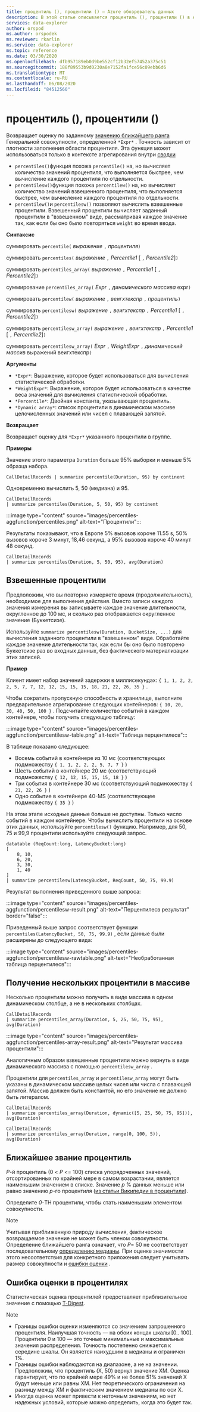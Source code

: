 ```yaml
---
title: процентиль (), процентили () — Azure обозреватель данных
description: В этой статье описывается процентиль (), процентили () в Azure обозреватель данных.
services: data-explorer
author: orspod
ms.author: orspodek
ms.reviewer: rkarlin
ms.service: data-explorer
ms.topic: reference
ms.date: 03/30/2020
ms.openlocfilehash: dfb957189eb0d9be552cf12b32ef57452a375c51
ms.sourcegitcommit: 188f89553b9d0230a8e7152fa1fce56c09ebb6d6
ms.translationtype: MT
ms.contentlocale: ru-RU
ms.lasthandoff: 06/08/2020
ms.locfileid: "84512560"
---
```

# <a name="percentile-percentiles"></a>процентиль (), процентили ()

Возвращает оценку по заданному [значению ближайшего ранга](#nearest-rank-percentile) Генеральной совокупности, определенной `*Expr*` .
Точность зависит от плотности заполнения области процентиля. Эта функция может использоваться только в контексте агрегирования внутри [сводки](summarizeoperator.md)

* `percentiles()`функция похожа `percentile()` на, но вычисляет количество значений процентиля, что выполняется быстрее, чем вычисление каждого процентиля по отдельности.
* `percentilesw()`функция похожа `percentilew()` на, но вычисляет количество значений взвешенного процентиля, что выполняется быстрее, чем вычисление каждого процентиля по отдельности.
* `percentilew()`и `percentilesw()` позволяют вычислить взвешенные процентили. Взвешенный процентили вычисляет заданный процентили в "взвешенном" виде, рассматривая каждое значение так, как если бы оно было повторяться `weight` во время ввода.

**Синтаксис**

суммировать `percentile(` *выражение* `,` *процентиля*`)`

суммировать `percentiles(` *выражение* `,` *Percentile1* [ `,` *Percentile2*]`)`

суммировать `percentiles_array(` *выражение* `,` *Percentile1* [ `,` *Percentile2*]`)`

суммирование `percentiles_array(` *Expr* `,` *динамического массива* expr`)`

суммировать `percentilew(` *выражение* `,` *веигхтекспр* `,` *процентиль*`)`

суммировать `percentilesw(` *выражение* `,` *веигхтекспр* `,` *Percentile1* [ `,` *Percentile2*]`)`

суммировать `percentilesw_array(` *выражение* `,` *веигхтекспр* `,` *Percentile1* [ `,` *Percentile2*]`)`

суммировать `percentilesw_array(` *Expr* `,` *WeightExpr* `,` *динамический массив* выражений веигхтекспр`)`

**Аргументы**

* `*Expr*`: Выражение, которое будет использоваться для вычисления статистической обработки.
* `*WeightExpr*`: Выражение, которое будет использоваться в качестве веса значений для вычисления статистической обработки.
* `*Percentile*`: Двойная константа, указывающая процентиль.
* `*Dynamic array*`: список процентили в динамическом массиве целочисленных значений или чисел с плавающей запятой.

**Возвращает**

Возвращает оценку для `*Expr*` указанного процентили в группе. 

**Примеры**

Значение этого параметра `Duration` больше 95% выборки и меньше 5% образца набора.

```kusto
CallDetailRecords | summarize percentile(Duration, 95) by continent
```

Одновременно вычислить 5, 50 (медиана) и 95.

```kusto
CallDetailRecords 
| summarize percentiles(Duration, 5, 50, 95) by continent
```

:::image type="content" source="images/percentiles-aggfunction/percentiles.png" alt-text="Процентили":::

Результаты показывают, что в Европе 5% вызовов короче 11.55 s, 50% вызовов короче 3 минут, 18,46 секунд, а 95% вызовов короче 40 минут 48 секунд.

```kusto
CallDetailRecords 
| summarize percentiles(Duration, 5, 50, 95), avg(Duration)
```

## <a name="weighted-percentiles"></a>Взвешенные процентили

Предположим, что вы повторно измеряете время (продолжительность), необходимое для выполнения действия. Вместо записи каждого значения измерения вы записываете каждое значение длительности, округленное до 100 мс, и сколько раз отображается округленное значение (Буккетсизе).

Используйте `summarize percentilesw(Duration, BucketSize, ...)` для вычисления заданного процентили в "взвешенном" виде. Обработайте каждое значение длительности так, как если бы оно было повторено Буккетсизе раз во входных данных, без фактического материализации этих записей.

**Пример**

Клиент имеет набор значений задержки в миллисекундах: `{ 1, 1, 2, 2, 2, 5, 7, 7, 12, 12, 15, 15, 15, 18, 21, 22, 26, 35 }` .

Чтобы сократить пропускную способность и хранилище, выполните предварительное агрегирование следующих контейнеров: `{ 10, 20, 30, 40, 50, 100 }` . Подсчитайте количество событий в каждом контейнере, чтобы получить следующую таблицу:

:::image type="content" source="images/percentiles-aggfunction/percentilesw-table.png" alt-text="Таблица перцентилесв":::

В таблице показано следующее:
 * Восемь событий в контейнере из 10 мс (соответствующих подмножеству `{ 1, 1, 2, 2, 2, 5, 7, 7 }` )
 * Шесть событий в контейнере 20 мс (соответствующий подмножеству `{ 12, 12, 15, 15, 15, 18 }` )
 * Три события в контейнере 30 мс (соответствующий подмножеству `{ 21, 22, 26 }` )
 * Одно событие в контейнере 40-MS (соответствующее подмножеству `{ 35 }` )

На этом этапе исходные данные больше не доступны. Только число событий в каждом контейнере. Чтобы вычислить процентили на основе этих данных, используйте `percentilesw()` функцию.
Например, для 50, 75 и 99,9 процентили используйте следующий запрос.

```kusto
datatable (ReqCount:long, LatencyBucket:long) 
[ 
    8, 10, 
    6, 20, 
    3, 30, 
    1, 40 
]
| summarize percentilesw(LatencyBucket, ReqCount, 50, 75, 99.9) 
```

Результат выполнения приведенного выше запроса:

:::image type="content" source="images/percentiles-aggfunction/percentilesw-result.png" alt-text="Перцентилесв результат" border="false":::


Приведенный выше запрос соответствует функции `percentiles(LatencyBucket, 50, 75, 99.9)` , если данные были расширены до следующего вида:

:::image type="content" source="images/percentiles-aggfunction/percentilesw-rawtable.png" alt-text="Необработанная таблица перцентилесв":::

## <a name="getting-multiple-percentiles-in-an-array"></a>Получение нескольких процентили в массиве

Несколько процентили можно получить в виде массива в одном динамическом столбце, а не в нескольких столбцах.

```kusto
CallDetailRecords 
| summarize percentiles_array(Duration, 5, 25, 50, 75, 95), avg(Duration)
```

:::image type="content" source="images/percentiles-aggfunction/percentiles-array-result.png" alt-text="Результат массива процентили":::

Аналогичным образом взвешенные процентили можно вернуть в виде динамического массива с помощью `percentilesw_array` .

Процентили для `percentiles_array` и `percentilesw_array` могут быть указаны в динамическом массиве целых чисел или числа с плавающей запятой. Массив должен быть константой, но его значение не должно быть литералом.

```kusto
CallDetailRecords 
| summarize percentiles_array(Duration, dynamic([5, 25, 50, 75, 95])), avg(Duration)
```

```kusto
CallDetailRecords 
| summarize percentiles_array(Duration, range(0, 100, 5)), avg(Duration)
```

## <a name="nearest-rank-percentile"></a>Ближайшее звание процентиль

*P*-й процентиль (0 < *P* <= 100) списка упорядоченных значений, отсортированных по крайней мере в самом возрастании, является наименьшим значением в списке. Значение *p* % данных меньше или равно значению *p*-го процентиля ([из статьи Википедии в процентили](https://en.wikipedia.org/wiki/Percentile#The_Nearest_Rank_method)).

Определите *0*-TH процентили, чтобы стать наименьшим элементом совокупности.

>[!NOTE]
> Учитывая приближенную природу вычисления, фактическое возвращаемое значение не может быть членом совокупности.
> Определение ближайшего ранга означает, что *P*= 50 не соответствует последовательному [определению медианы](https://en.wikipedia.org/wiki/Median). При оценке значимости этого несоответствия для конкретного приложения следует учитывать размер совокупности и [ошибки оценки](#estimation-error-in-percentiles) .

## <a name="estimation-error-in-percentiles"></a>Ошибка оценки в процентилях

Статистическая оценка процентилей предоставляет приблизительное значение с помощью [T-Digest](https://github.com/tdunning/t-digest/blob/master/docs/t-digest-paper/histo.pdf).

>[!NOTE]
> * Границы ошибки оценки изменяются со значением запрошенного процентиля. Наилучшая точность — на обоих концах шкалы [0.. 100]. Процентили 0 и 100 — это точные минимальные и максимальные значения распределения. Точность постепенно снижается к середине шкалы. Он является наихудшим в медианы и ограничен 1%.
> * Границы ошибки наблюдаются на диапазоне, а не на значении. Предположим, что процентиль (X, 50) вернул значение XM. Оценка гарантирует, что по крайней мере 49% и не более 51% значений X будут меньше или равны XM. Нет теоретического ограничения на разницу между XM и фактическим значением медианы по оси X.
> * Иногда оценка может привести к неточным значениям, но нет надежных условий, которые можно определить, когда это будет так.
